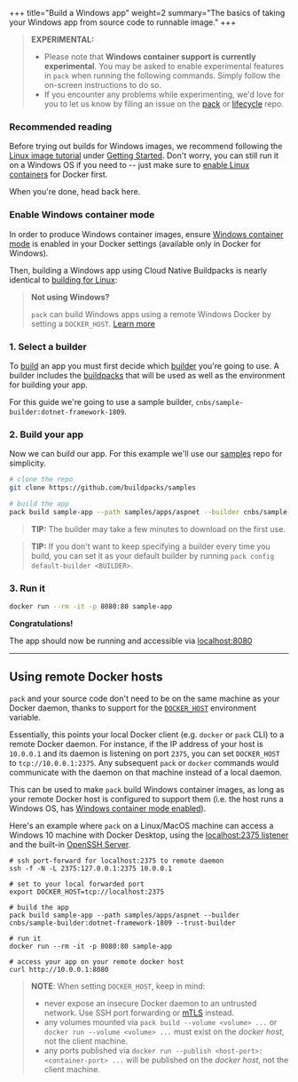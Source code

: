 +++
title="Build a Windows app"
weight=2
summary="The basics of taking your Windows app from source code to runnable image."
+++

> **EXPERIMENTAL:**
>
> - Please note that **Windows container support is currently experimental**. You may be asked to enable experimental features in `pack` when running the following commands. Simply follow the on-screen instructions to do so.
> - If you encounter any problems while experimenting, we'd love for you to let us know by filing an issue on the [pack][pack-issues] or [lifecycle][lifecycle-issues] repo.

### Recommended reading

Before trying out builds for Windows images, we recommend following the [Linux image tutorial][app-journey] under [Getting Started][getting-started]. Don't worry, you can still run it on a Windows OS if you need to -- just make sure to [enable Linux containers][container-mode] for Docker first.

When you're done, head back here.

### Enable Windows container mode

In order to produce Windows container images, ensure [Windows container mode][container-mode] is enabled in your Docker settings (available only in Docker for Windows).

Then, building a Windows app using Cloud Native Buildpacks is nearly identical to [building for Linux][build-linux]:

> **Not using Windows?**
>
> `pack` can build Windows apps using a remote Windows Docker by setting a `DOCKER_HOST`. [Learn more](#using-remote-docker-hosts)

### 1. Select a builder

To [build][build] an app you must first decide which [builder][builder] you're going to use. A builder
includes the [buildpacks][buildpack] that will be used as well as the environment for building your
app.

For this guide we're going to use a sample builder, `cnbs/sample-builder:dotnet-framework-1809`.

### 2. Build your app

Now we can build our app. For this example we'll use our [samples][samples] repo for simplicity.

```bash
# clone the repo
git clone https://github.com/buildpacks/samples

# build the app
pack build sample-app --path samples/apps/aspnet --builder cnbs/sample-builder:dotnet-framework-1809 --trust-builder
```

> **TIP:** The builder may take a few minutes to download on the first use.

> **TIP:** If you don't want to keep specifying a builder every time you build, you can set it as your default
> builder by running `pack config default-builder <BUILDER>`.

### 3. Run it

```bash
docker run --rm -it -p 8080:80 sample-app
```

**Congratulations!**

The app should now be running and accessible via [localhost:8080](http://localhost:8080)

---

## Using remote Docker hosts

`pack` and your source code don't need to be on the same machine as your Docker daemon, thanks to support for the [`DOCKER_HOST`][docker-env-vars] environment variable. 

Essentially, this points your local Docker client (e.g. `docker` or `pack` CLI) to a remote Docker daemon. For instance, if the IP address of your host is `10.0.0.1` and its daemon is listening on port `2375`, you can set `DOCKER_HOST` to `tcp://10.0.0.1:2375`. Any subsequent `pack` or `docker` commands would communicate with the daemon on that machine instead of a local daemon.

This can be used to make `pack` build Windows container images, as long as your remote Docker host is configured to support them (i.e. the host runs a Windows OS, has [Windows container mode enabled][container-mode]).

Here's an example where `pack` on a Linux/MacOS machine can access a Windows 10 machine with Docker Desktop, using the [localhost:2375 listener][docker-general-settings] and the built-in [OpenSSH Server][windows-openssh-server].  
```
# ssh port-forward for localhost:2375 to remote daemon
ssh -f -N -L 2375:127.0.0.1:2375 10.0.0.1

# set to your local forwarded port
export DOCKER_HOST=tcp://localhost:2375

# build the app
pack build sample-app --path samples/apps/aspnet --builder cnbs/sample-builder:dotnet-framework-1809 --trust-builder

# run it
docker run --rm -it -p 8080:80 sample-app

# access your app on your remote docker host
curl http://10.0.0.1:8080
```

> **NOTE**: When setting `DOCKER_HOST`, keep in mind:
>
> - never expose an insecure Docker daemon to an untrusted network. Use SSH port forwarding or [mTLS][protect-the-daemon-socket] instead.
> - any volumes mounted via `pack build --volume <volume> ...` or `docker run --volume <volume> ...` must exist on the _docker host_, not the client machine.
> - any ports published via `docker run --publish <host-port>:<container-port> ...` will be published on the _docker host_, not the client machine.

[pack-issues]: https://github.com/buildpacks/pack/issues
[lifecycle-issues]: https://github.com/buildpacks/lifecycle/issues
[app-journey]: /docs/app-journey
[getting-started]: /docs
[container-mode]: https://docs.docker.com/docker-for-windows/#switch-between-windows-and-linux-containers
[docker-env-vars]: https://docs.docker.com/engine/reference/commandline/cli/#environment-variables
[docker-hosts]: #understanding-docker-hosts
[build-linux]: /docs/app-developer-guide/build-an-app
[build]: /docs/concepts/operations/build
[builder]: /docs/concepts/components/builder
[buildpack]: /docs/concepts/components/buildpack
[samples]: https://github.com/buildpacks/samples
[docker-general-settings]: https://docs.docker.com/docker-for-windows/#general
[windows-openssh-server]: https://docs.microsoft.com/en-us/windows-server/administration/openssh/openssh_install_firstuse
[protect-the-daemon-socket]: https://docs.docker.com/engine/security/https/
